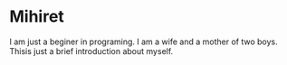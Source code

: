 # Mihiret
I am just a beginer in programing. I am a wife and a mother of two boys. 
Thisis just a brief introduction about myself. 

